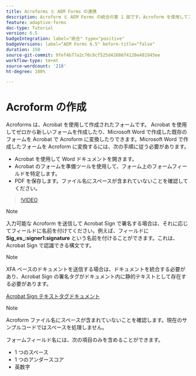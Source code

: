 ```yaml
---
title: Acroforms と AEM Forms の連携
description: Acroform と AEM Forms の統合の第 1 部です。Acroform を使用してアダプティブフォームを作成し、データを結合して PDF を取得する方法を説明します。
feature: adaptive-forms
doc-type: Tutorial
version: 6.5
badgeIntegration: label="統合" type="positive"
badgeVersions: label="AEM Forms 6.5" before-title="false"
duration: 150
source-git-commit: 9fef4b77a2c70c8cf525d42686f4120e481945ee
workflow-type: tm+mt
source-wordcount: '218'
ht-degree: 100%

---
```



# Acroform の作成

Acroforms は、Acrobat を使用して作成されたフォームです。 Acrobat を使用してゼロから新しいフォームを作成したり、Microsoft Word で作成した既存のフォームを Acrobat で Acroform に変換したりできます。Microsoft Word で作成したフォームを Acroform に変換するには、次の手順に従う必要があります。

* Acrobat を使用して Word ドキュメントを開きます。
* Acrobat のフォームを準備ツールを使用して、フォーム上のフォームフィールドを特定します。
* PDF を保存します。ファイル名にスペースが含まれていないことを確認してください。


>[!VIDEO](https://video.tv.adobe.com/v/22575?quality=12&learn=on)

>[!NOTE]
>
>入力可能な Acroform を送信して Acrobat Sign で署名する場合は、それに応じてフィールドに名前を付けてください。例えば、フィールドに **Sig_es_:signer1:signature** という名前を付けることができます。これは、Acrobat Sign で認識できる構文です。

>[!NOTE]
>
>XFA ベースのドキュメントを送信する場合は、ドキュメントを統合する必要があり、Acrobat Sign の署名タグがドキュメント内に静的テキストとして存在する必要があります。

[Acrobat Sign テキストタグドキュメント](https://helpx.adobe.com/jp/sign/using/text-tag.html)

>[!NOTE]
>
>Acroform ファイル名にスペースが含まれていないことを確認します。現在のサンプルコードではスペースを処理しません。
>
>フォームフィールド名には、次の項目のみを含めることができます。
>
>* 1 つのスペース
>* 1 つのアンダースコア
>* 英数字
